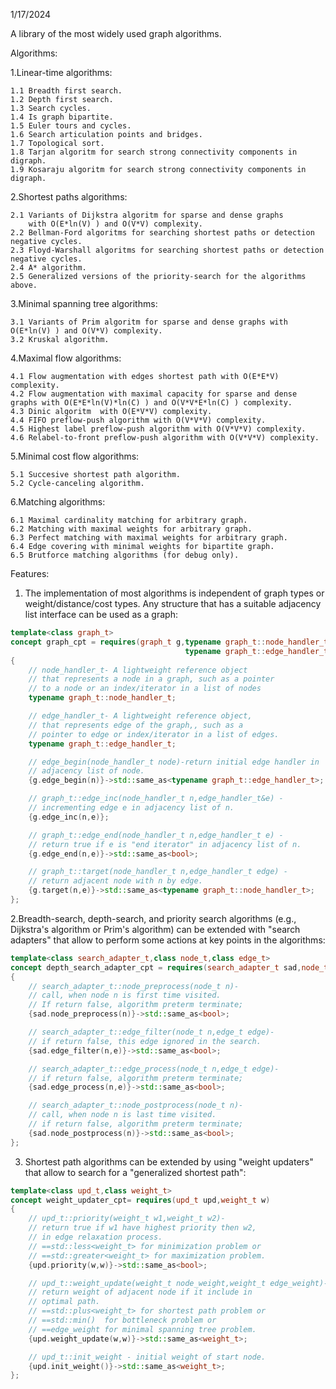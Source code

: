 1/17/2024

A library of the most widely used graph algorithms.

Algorithms: 

1.Linear-time algorithms:

    1.1 Breadth first search.    
    1.2 Depth first search.
    1.3 Search cycles.
    1.4 Is graph bipartite.
    1.5 Euler tours and cycles.
    1.6 Search articulation points and bridges.
    1.7 Topological sort.
    1.8 Tarjan algoritm for search strong connectivity components in digraph.
    1.9 Kosaraju algoritm for search strong connectivity components in digraph.	
	
2.Shortest paths algorithms:

    2.1 Variants of Dijkstra algoritm for sparse and dense graphs 
    	with O(E*ln(V) ) and O(V*V) complexity.
    2.2 Bellman-Ford algoritms for searching shortest paths or detection negative cycles.
    2.3 Floyd-Warshall algoritms for searching shortest paths or detection negative cycles.
    2.4 A* algorithm.
    2.5 Generalized versions of the priority-search for the algorithms above. 

3.Minimal spanning tree algorithms:

    3.1 Variants of Prim algoritm for sparse and dense graphs with O(E*ln(V) ) and O(V*V) complexity.
    3.2 Kruskal algorithm.
    
4.Maximal flow algorithms:

	4.1 Flow augmentation with edges shortest path with O(E*E*V) complexity.  
	4.2 Flow augmentation with maximal capacity for sparse and dense graphs with O(E*E*ln(V)*ln(C) ) and O(V*V*E*ln(C) ) complexity.   
	4.3 Dinic algoritm  with O(E*V*V) complexity. 
	4.4 FIFO preflow-push algorithm with O(V*V*V) complexity.   
	4.5 Highest label preflow-push algorithm with O(V*V*V) complexity.  
	4.6 Relabel-to-front preflow-push algorithm with O(V*V*V) complexity.
   
5.Minimal cost flow algorithms:

	5.1 Succesive shortest path algorithm.
	5.2 Cycle-canceling algorithm.	   

6.Matching algorithms:

	6.1 Maximal cardinality matching for arbitrary graph.
	6.2 Matching with maximal weights for arbitrary graph.
	6.3 Perfect matching with maximal weights for arbitrary graph.
	6.4 Edge covering with minimal weights for bipartite graph.
	6.5 Brutforce matching algorithms (for debug only).

Features:

1. The implementation of most algorithms is independent of graph types or weight/distance/cost types.
Any structure that has a suitable adjacency list interface can be used as a graph:
```C++
template<class graph_t>
concept graph_cpt = requires(graph_t g,typename graph_t::node_handler_t n,
                                       typename graph_t::edge_handler_t e)
{
    // node_handler_t- A lightweight reference object 
    // that represents a node in a graph, such as a pointer 
    // to a node or an index/iterator in a list of nodes
    typename graph_t::node_handler_t;

    // edge_handler_t- A lightweight reference object,
    // that represents edge of the graph,, such as a
    // pointer to edge or index/iterator in a list of edges.
    typename graph_t::edge_handler_t;

    // edge_begin(node_handler_t node)-return initial edge handler in
    // adjacency list of node.
    {g.edge_begin(n)}->std::same_as<typename graph_t::edge_handler_t>;

    // graph_t::edge_inc(node_handler_t n,edge_handler_t&e) -
    // incrementing edge e in adjacency list of n.
    {g.edge_inc(n,e)};

    // graph_t::edge_end(node_handler_t n,edge_handler_t e) -
    // return true if e is "end iterator" in adjacency list of n.
    {g.edge_end(n,e)}->std::same_as<bool>;

    // graph_t::target(node_handler_t n,edge_handler_t edge) -
    // return adjacent node with n by edge.
    {g.target(n,e)}->std::same_as<typename graph_t::node_handler_t>;
};
```

2.Breadth-search, depth-search, and priority search algorithms (e.g., Dijkstra's algorithm or Prim's algorithm) can be extended with "search adapters" that allow to perform some actions at key points in the algorithms:
```C++
template<class search_adapter_t,class node_t,class edge_t>
concept depth_search_adapter_cpt = requires(search_adapter_t sad,node_t n,edge_t e)
{
    // search_adapter_t::node_preprocess(node_t n)-
    // call, when node n is first time visited.
    // If return false, algorithm preterm terminate;
    {sad.node_preprocess(n)}->std::same_as<bool>;

    // search_adapter_t::edge_filter(node_t n,edge_t edge)-
    // if return false, this edge ignored in the search.
    {sad.edge_filter(n,e)}->std::same_as<bool>;

    // search_adapter_t::edge_process(node_t n,edge_t edge)-
    // if return false, algorithm preterm terminate;
    {sad.edge_process(n,e)}->std::same_as<bool>;

    // search_adapter_t::node_postprocess(node_t n)-
    // call, when node n is last time visited.
    // if return false, algorithm preterm terminate;
    {sad.node_postprocess(n)}->std::same_as<bool>;
};
```
3. Shortest path algorithms can be extended by using "weight updaters" 
that allow to search for a "generalized shortest path":
```C++
template<class upd_t,class weight_t>
concept weight_updater_cpt= requires(upd_t upd,weight_t w)
{
    // upd_t::priority(weight_t w1,weight_t w2)-
    // return true if w1 have highest priority then w2,
    // in edge relaxation process.
    // ==std::less<weight_t> for minimization problem or
    // ==std::greater<weight_t> for maximization problem.
    {upd.priority(w,w)}->std::same_as<bool>;

    // upd_t::weight_update(weight_t node_weight,weight_t edge_weight)-
    // return weight of adjacent node if it include in
    // optimal path.
    // ==std::plus<weight_t> for shortest path problem or
    // ==std::min()  for bottleneck problem or
    // ==edge_weight for minimal spanning tree problem.
    {upd.weight_update(w,w)}->std::same_as<weight_t>;

    // upd_t::init_weight - initial weight of start node.
    {upd.init_weight()}->std::same_as<weight_t>;
};
```
